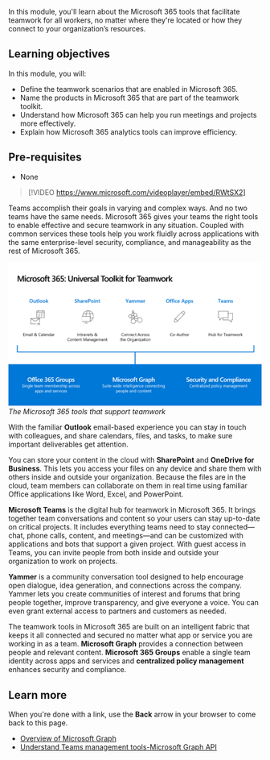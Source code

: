 In this module, you'll learn about the Microsoft 365 tools that facilitate teamwork for all workers, no matter where they're located or how they connect to your organization’s resources.

## Learning objectives
In this module, you will:
- Define the teamwork scenarios that are enabled in Microsoft 365.
- Name the products in Microsoft 365 that are part of the teamwork toolkit.
- Understand how Microsoft 365 can help you run meetings and projects more effectively.
- Explain how Microsoft 365 analytics tools can improve efficiency.

## Pre-requisites
- None

>[!VIDEO https://www.microsoft.com/videoplayer/embed/RWtSX2]

Teams accomplish their goals in varying and complex ways. And no two teams have the same needs. Microsoft 365 gives your teams the right tools to enable effective and secure teamwork in any situation. Coupled with common services these tools help you work fluidly across applications with the same enterprise-level security, compliance, and manageability as the rest of Microsoft 365.

![Microsoft 365 universal toolkit for Teamwork](../media/universal-toolkit.png)
*The Microsoft 365 tools that support teamwork*

With the familiar **Outlook** email-based experience you can stay in touch with colleagues, and share calendars, files, and tasks, to make sure important deliverables get attention. 

You can store your content in the cloud with **SharePoint** and **OneDrive for Business**. This lets you access your files on any device and share them with others inside and outside your organization. Because the files are in the cloud, team members can collaborate on them in real time using familiar Office applications like Word, Excel, and PowerPoint.

**Microsoft Teams** is the digital hub for teamwork in Microsoft 365. It brings together team conversations and content so your users can stay up-to-date on critical projects. It includes everything teams need to stay connected—chat, phone calls, content, and meetings—and can be customized with applications and bots that support a given project. With guest access in Teams, you can invite people from both inside and outside your organization to work on projects. 

**Yammer** is a community conversation tool designed to help encourage open dialogue, idea generation, and connections across the company. Yammer lets you create communities of interest and forums that bring people together, improve transparency, and give everyone a voice. You can even grant external access to partners and customers as needed.

The teamwork tools in Microsoft 365 are built on an intelligent fabric that keeps it all connected and secured no matter what app or service you are working in as a team. **Microsoft Graph** provides a connection between people and relevant content. **Microsoft 365 Groups** enable a single team identity across apps and services and **centralized policy management** enhances security and compliance. 

## Learn more

When you're done with a link, use the **Back** arrow in your browser to come back to this page.

- [Overview of Microsoft Graph](/graph/overview)
- [Understand Teams management tools-Microsoft Graph API](/training/modules/m365-teams-collab-prepare-deployment/management-tools)
